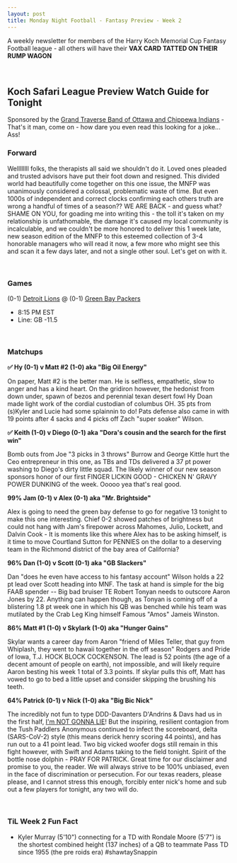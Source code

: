 ```yaml
---
layout: post
title: Monday Night Football - Fantasy Preview - Week 2
---
```


A weekly newsletter for members of the Harry Koch Memorial Cup Fantasy Football league - all others will have their **VAX CARD TATTED ON THEIR RUMP WAGON**

<br/>

## Koch Safari League Preview Watch Guide for Tonight

Sponsored by the [Grand Traverse Band of Ottawa and Chippewa Indians](http://www.gtbindians.org/) - That's it man, come on - how dare you even read this looking for a joke... Ass!  

### Forward

Wellllllll folks, the therapists all said we shouldn't do it. Loved ones pleaded and trusted advisors have put their foot down and resigned. This divided world had beautifully come together on this one issue, the MNFP was unanimously considered a colossal, problematic waste of time. But even 1000s of independent and correct clocks confirming each others truth are wrong a handful of times of a season?? WE ARE BACK - and guess what? SHAME ON YOU, for goading me into writing this - the toll it's taken on my relationship is unfathomable, the damage it's caused my local community is incalculable, and we couldn't be more honored to deliver this 1 week late, new season edition of the MNFP to this esteemed collection of 3-4 honorable managers who will read it now, a few more who might see this and scan it a few days later, and not a single other soul. Let's get on with it.  

<br/>

### Games
(0-1) [Detroit Lions](https://i.ytimg.com/vi/GibiNy4d4gc/maxresdefault.jpg) @ (0-1) [Green Bay Packers](https://daily.jstor.org/wp-content/uploads/2020/05/why_does_meatpacking_have_such_bad_working_conditions_1050x700.jpg)
* 8:15 PM EST
* Line: GB -11.5

<br/>

### Matchups
**✅  Hy (0-1) v Matt #2 (1-0) aka "Big Oil Energy"**

On paper, Matt #2 is the better man. He is selfless, empathetic, slow to anger and has a kind heart. On the gridiron however, the hedonist from down under, spawn of bezos and perennial texan desert fowl Hy Doan made light work of the cordial custodian of columbus OH. 35 pts from (s)Kyler and Lucie had some splainnin to do! Pats defense also came in with 19 points after 4 sacks and 4 picks off Zach "super soaker" Wilson.   

**✅  Keith (1-0) v Diego (0-1) aka "Dora's cousin and the search for the first win"**

Bomb outs from Joe "3 picks in 3 throws" Burrow and George Kittle hurt the Ceo entrepreneur in this one, as TBs and TDs delivered a 37 pt power washing to Diego's dirty little squad. The likely winner of our new season sponsors honor of our first FINGER LICKIN GOOD - CHICKEN N' GRAVY POWER DUNKING of the week. Ooooo yea that's real good. 

**99% Jam (0-1) v Alex (0-1) aka "Mr. Brightside"**

Alex is going to need the green bay defense to go for negative 13 tonight to make this one interesting. Chief 0-2 showed patches of brightness but could not hang with Jam's firepower across Mahomes, Julio, Lockett, and Dalvin Cook - It is moments like this where Alex has to be asking himself, is it time to move Courtland Sutton for PENNIES on the dollar to a deserving team in the Richmond district of the bay area of California?    

**96% Dan (1-0) v Scott (0-1) aka "GB Slackers"**

Dan "does he even have access to his fantasy account" Wilson holds a 22 pt lead over Scott heading into MNF. The task at hand is simple for the big FAAB spender -- Big bad bruiser TE Robert Tonyan needs to outscore Aaron Jones by 22. Anything can happen though, as Tonyan is coming off of a blistering 1.8 pt week one in which his QB was benched while his team was mutilated by the Crab Leg King himself Famous "Amos" Jameis Winston. 

**86% Matt #1 (1-0) v Skylark (1-0) aka "Hunger Gains"**

Skylar wants a career day from Aaron "friend of Miles Teller, that guy from Whiplash, they went to hawaii together in the off season" Rodgers and Pride of Iowa, T.J. HOCK BLOCK COCKENSON. The lead is 52 points (the age of a decent amount of people on earth), not impossible, and will likely require Aaron besting his week 1 total of 3.3 points. If skylar pulls this off, Matt has vowed to go to bed a little upset and consider skipping the brushing his teeth. 

**64% Patrick (0-1) v Nick (1-0) aka "Big Bic Nick"**

The incredibly not fun to type DDD-Davanters D'Andrins & Davs had us in the first half, [I'm NOT GONNA LIE](https://www.youtube.com/watch?v=ScGhFwyKaUA)! But the inspiring, resilient contagion from the Tush Paddlers Anonymous continued to infect the scoreboard, delta (SARS-CoV-2) style (this means derick henry scoring 44 points), and has run out to a 41 point lead. Two big vicked woofer dogs still remain in this fight however, with Swift and Adams taking to the field tonight. Spirit of the bottle nose dolphin - PRAY FOR PATRICK. Great time for our disclaimer and promise to you, the reader. We will always strive to be 100% unbiased, even in the face of discrimination or persecution. For our texas readers, please please, and I cannot stress this enough, forcibly enter nick's home and sub out a few players for tonight, any two will do.     

<br/>

### TiL Week 2 Fun Fact
- Kyler Murray (5'10") connecting for a TD with Rondale Moore (5'7") is the shortest combined height (137 inches) of a QB to teammate Pass TD since 1955 (the pre roids era) #shawtaySnappin 
